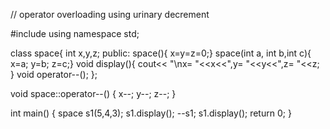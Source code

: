 // operator overloading using urinary decrement 

#include<iostream>
using namespace std;

class space{
  int x,y,z;
  public:
  space(){
  x=y=z=0;}
  space(int a, int b,int c){
  x=a; y=b; z=c;}
  void display(){
  cout<< "\nx= "<<x<<",y= "<<y<<",z= "<<z;
  }
  void operator--();
};

void space::operator--() {
 x--;
 y--;
 z--;
}

int main()
{
space s1(5,4,3);
s1.display();
--s1;
 s1.display();
 return 0;
}
